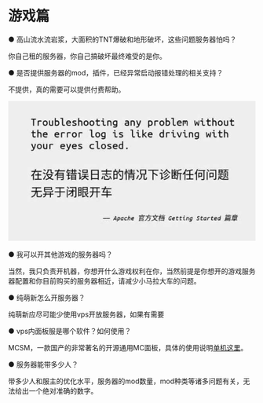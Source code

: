 # 游戏篇

● 高山流水流岩浆，大面积的TNT爆破和地形破坏，这些问题服务器怕吗？

你自己租的服务器，你自己搞破坏最终难受的是你。

● 是否提供服务器的mod，插件，已经异常启动报错处理的相关支持？

不提供，真的需要可以提供付费帮助。

![](../../.gitbook/assets/image.png)

● 我可以开其他游戏的服务器吗？

当然，我只负责开机器，你想开什么游戏权利在你，当然前提是你想开的游戏服务器配置和你目前购买的服务器相近，请减少小马拉大车的问题。

● 纯萌新怎么开服务器？

纯萌新应尽可能少使用vps开放服务器，如果有需要

● vps内面板服是哪个软件？如何使用？

MCSM，一款国产的非常著名的开源通用MC面板，具体的使用说明[单机这里](http://docs.mcsmanager.com/#/tutorial/java\_windows)。

● 服务器能带多少人？

带多少人和服主的优化水平，服务器的mod数量，mod种类等诸多问题有关，无法给出一个绝对准确的数字。

